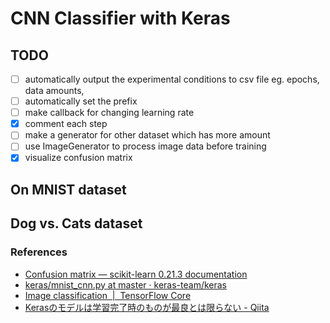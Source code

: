 # CNN Classifier with Keras

## TODO
- [ ] automatically output the experimental conditions to csv file eg. epochs, data amounts, 
- [ ] automatically set the prefix
- [ ] make callback for changing learning rate
- [x] comment each step
- [ ] make a generator for other dataset which has more amount
- [ ] use ImageGenerator to process image data before training
- [x] visualize confusion matrix

## On MNIST dataset


## Dog vs. Cats dataset


### References
- [Confusion matrix — scikit-learn 0.21.3 documentation](https://scikit-learn.org/stable/auto_examples/model_selection/plot_confusion_matrix.html#sphx-glr-auto-examples-model-selection-plot-confusion-matrix-py)
- [keras/mnist_cnn.py at master · keras-team/keras](https://github.com/keras-team/keras/blob/master/examples/mnist_cnn.py)
- [Image classification  |  TensorFlow Core](https://www.tensorflow.org/tutorials/images/classification)
- [Kerasのモデルは学習完了時のものが最良とは限らない - Qiita](https://qiita.com/cvusk/items/7bcd3bc2e82bb45c9e9c)